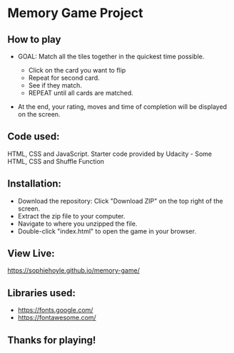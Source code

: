 # Memory Game Project

## How to play

* GOAL: Match all the tiles together in the quickest time possible.
  * Click on the card you want to flip
  * Repeat for second card.
  * See if they match.
  * REPEAT until all cards are matched.
 
 * At the end, your rating, moves and time of completion will be displayed on the screen.

## Code used:
HTML, CSS and JavaScript.
Starter code provided by Udacity - Some HTML, CSS and Shuffle Function

## Installation:
* Download the repository: Click "Download ZIP" on the top right of the screen.
* Extract the zip file to your computer.
* Navigate to where you unzipped the file.
* Double-click "index.html" to open the game in your browser.

## View Live: 
https://sophiehoyle.github.io/memory-game/ 

## Libraries used:
* https://fonts.google.com/
* https://fontawesome.com/

## Thanks for playing!

